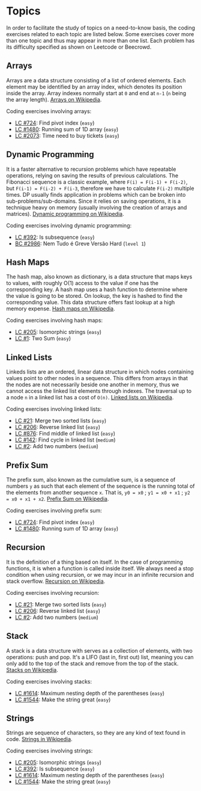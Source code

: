 # Topics

In order to facilitate the study of topics on a need-to-know basis, the coding exercises related to each topic are listed below. Some exercises cover more than one topic and thus may appear in more than one list. Each problem has its difficulty specified as shown on Leetcode or Beecrowd. 

## Arrays
Arrays are a data structure consisting of a list of ordered elements. Each element may be identified by an array index, which denotes its position inside the array. Array indexes normally start at `0` and end at `n-1` (`n` being the array length). [Arrays on Wikipedia](https://en.wikipedia.org/wiki/Array_data_structure).

Coding exercises involving arrays:
- [LC #724](../leetcode/724-find-pivot-index/): Find pivot index (`easy`)
- [LC #1480](../leetcode/1480-running-sum-of-1d-array/): Running sum of 1D array (`easy`)
- [LC #2073](../leetcode/2073-time-needed-to-buy-tickets/): Time need to buy tickets (`easy`)

## Dynamic Programming
It is a faster alternative to recursion problems which have repeatable operations, relying on saving the results of previous calculations. The Fibonacci sequence is a classic example, where `F(i) = F(i-1) + F(i-2)`, but `F(i-1) = F(i-2) + F(i-3`, therefore we have to calculate `F(i-2)` multiple times. DP usually finds application in problems which can be broken into sub-problems/sub-domains. Since it relies on saving operations, it is a technique heavy on memory (usually involving the creation of arrays and matrices). [Dynamic programming on Wikipedia](https://en.wikipedia.org/wiki/Dynamic_programming).

Coding exercises involving dynamic programming:
- [LC #392](../leetcode/392-is-subsequence/): Is subsequence (`easy`)
- [BC #2986](../beecrowd/2986-not-all-strikes/): Nem Tudo é Greve Versão Hard (`level 1`)

## Hash Maps
The hash map, also known as dictionary, is a data structure that maps keys to values, with roughly O(1) access to the value if one has the corresponding key. A hash map uses a hash function to determine where the value is going to be stored. On lookup, the key is hashed to find the corresponding value. This data structure offers fast lookup at a high memory expense. [Hash maps on Wikipedia](https://en.wikipedia.org/wiki/Hash_table). 

Coding exercises involving hash maps:
- [LC #205](../leetcode/205-isomorphic-strings/): Isomorphic strings (`easy`)
- [LC #1](../leetcode/1-two-sum/): Two Sum (`easy`)

## Linked Lists
Linkeds lists are an ordered, linear data structure in which nodes containing values point to other nodes in a sequence. This differs from arrays in that the nodes are not necessarily beside one another in memory, thus we cannot access the linked list elements through indexes. The traversal up to a node `n` in a linked list has a cost of `O(n)`. [Linked lists on Wikipedia](https://en.wikipedia.org/wiki/Linked_list).

Coding exercises involving linked lists:
- [LC #21](../leetcode/21-merge-two-sorted-lists/): Merge two sorted lists (`easy`)
- [LC #206](../leetcode/206-reverse-linked-list/): Reverse linked list (`easy`)
- [LC #876](../leetcode/876-middle-of-linked-list/): Find middle of linked list (`easy`)
- [LC #142](../leetcode/142-linked-list-cycle/): Find cycle in linked list (`medium`)
- [LC #2](../leetcode/2-add-two-numbers/): Add two numbers (`medium`)

## Prefix Sum
The prefix sum, also known as the cumulative sum, is a sequence of numbers `y` as such that each element of the sequence is the running total of the elements from another sequence `x`. That is, `y0 = x0` ; `y1 = x0 + x1` ; `y2 = x0 + x1 + x2`. [Prefix Sum on Wikipedia](https://en.wikipedia.org/wiki/Prefix_sum).

Coding exercises involving prefix sum:
- [LC #724](../leetcode/724-find-pivot-index/): Find pivot index (`easy`)
- [LC #1480](../leetcode/1480-running-sum-of-1d-array/): Running sum of 1D array (`easy`)

## Recursion
It is the definition of a thing based on itself. In the case of programming functions, it is when a function is called inside itself. We always need a stop condition when using recursion, or we may incur in an infinite recursion and stack overflow. [Recursion on Wikipedia](https://en.wikipedia.org/wiki/Recursion).

Coding exercises involving recursion:
- [LC #21](../leetcode/21-merge-two-sorted-lists/): Merge two sorted lists (`easy`)
- [LC #206](../leetcode/206-reverse-linked-list/): Reverse linked list (`easy`)
- [LC #2](../leetcode/2-add-two-numbers/): Add two numbers (`medium`)

## Stack
A stack is a data structure with serves as a collection of elements, with two operations: push and pop. It's a LIFO (last in, first out) list, meaning you can only add to the top of the stack and remove from the top of the stack. [Stacks on Wikipedia](https://en.wikipedia.org/wiki/Stack_(abstract_data_type)).

Coding exercises involving stacks:
- [LC #1614](../leetcode/1614-maximum-nesting-depth/): Maximum nesting depth of the parentheses (`easy`)
- [LC #1544](../leetcode/1544-make-the-string-great/): Make the string great (`easy`)


## Strings
Strings are sequence of characters, so they are any kind of text found in code. [Strings in Wikipedia](https://en.wikipedia.org/wiki/String_(computer_science)).

Coding exercises involving strings:
- [LC #205](../leetcode/205-isomorphic-strings/): Isomorphic strings (`easy`)
- [LC #392](../leetcode/392-is-subsequence/): Is subsequence (`easy`)
- [LC #1614](../leetcode/1614-maximum-nesting-depth/): Maximum nesting depth of the parentheses (`easy`)
- [LC #1544](../leetcode/1544-make-the-string-great/): Make the string great (`easy`)